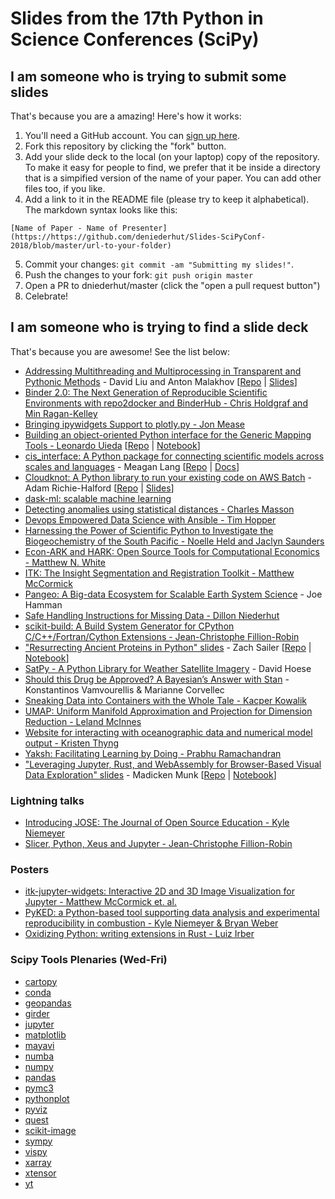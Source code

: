 # Slides from the 17th Python in Science Conferences (SciPy)


## I am someone who is trying to submit some slides

That's because you are a amazing! Here's how it works:

1. You'll need a GitHub account. You can [sign up here](https://github.com/join).
2. Fork this repository by clicking the "fork" button.
3. Add your slide deck to the local (on your laptop) copy of the repository. To make it easy for people to find, we prefer that it be inside a directory that is a simpified version of the name of your paper. You can add other files too, if you like.
4. Add a link to it in the README file (please try to keep it alphabetical). The markdown syntax looks like this:

`[Name of Paper - Name of Presenter](https://https://github.com/deniederhut/Slides-SciPyConf-2018/blob/master/url-to-your-folder)`

5. Commit your changes: `git commit -am "Submitting my slides!"`.
6. Push the changes to your fork: `git push origin master`
7. Open a PR to dniederhut/master (click the "open a pull request button")
8. Celebrate!

## I am someone who is trying to find a slide deck

That's because you are awesome! See the list below:
- [Addressing Multithreading and Multiprocessing in Transparent and Pythonic Methods](https://github.com/deniederhut/Slides-SciPyConf-2018/tree/master/pythonic-multithreading-multiprocessing) - David Liu and Anton Malakhov [[Repo](https://github.com/IntelPython/composability_bench/tree/master/scipy2018_demo) | [Slides](https://github.com/deniederhut/Slides-SciPyConf-2018/tree/master/pythonic-multithreading-multiprocessing/pythonic_multithreading_multiprocessing.pdf)]
- [Binder 2.0: The Next Generation of Reproducible Scientific Environments with repo2docker and BinderHub - Chris Holdgraf and Min Ragan-Kelley](http://bit.ly/scipy-2018-binder)
- [Bringing ipywidgets Support to plotly.py - Jon Mease](https://github.com/deniederhut/Slides-SciPyConf-2018/tree/master/plotly-ipywidgets)
- [Building an object-oriented Python interface for the Generic Mapping Tools - Leonardo
  Uieda](https://doi.org/10.6084/m9.figshare.6814052) [[Repo](https://github.com/leouieda/scipy2018) | [Notebook](http://try.gmtpython.xyz/)]
- [cis_interface: A Python package for connecting scientific models across scales and languages](https://https://github.com/deniederhut/Slides-SciPyConf-2018/blob/master/cis_interface) - Meagan Lang [[Repo](https://github.com/cropsinsilico/cis_interface) | [Docs](https://cropsinsilico.github.io/cis_interface/)]
- [Cloudknot: A Python library to run your existing code on AWS Batch](https://richford.github.io/scipy2018-cloudknot-talk/) - Adam Richie-Halford [[Repo](https://github.com/richford/scipy2018-cloudknot-talk) | [Slides](https://richford.github.io/scipy2018-cloudknot-talk/#/cover)]
- [dask-ml: scalable machine learning](https://tomaugspurger.github.io/slides/dask-ml-scipy)
- [Detecting anomalies using statistical distances - Charles Masson](https://docs.google.com/presentation/d/1UE3cUxviX5EzyPzdoEbQm-0lL3Y6Htr0wRF2t3-5xNg/edit?usp=sharing)
- [Devops Empowered Data Science with Ansible - Tim Hopper](https://tdhopper.com/blog/ansible-talk/)
- [Harnessing the Power of Scientific Python to Investigate the Biogeochemistry of the South Pacific - Noelle Held and Jaclyn Saunders](https://github.com/deniederhut/Slides-SciPyConf-2018/tree/master/harnessing_scipy_marine_biogeochemistry)
- [Econ-ARK and HARK: Open Source Tools for Computational Economics - Matthew N. White](https://github.com/deniederhut/Slides-SciPyConf-2018/tree/master/econ-ark)
- [ITK: The Insight Segmentation and Registration Toolkit - Matthew McCormick](https://github.com/deniederhut/Slides-SciPyConf-2018/tree/master/itk)
- [Pangeo: A Big-data Ecosystem for Scalable Earth System Science](https://github.com/deniederhut/Slides-SciPyConf-2018/tree/master/pangeo) - Joe Hamman
- [Safe Handling Instructions for Missing Data - Dillon Niederhut](https://github.com/deniederhut/Slides-SciPyConf-2018/tree/master/safe-handle-missing-data)
- [scikit-build: A Build System Generator for CPython C/C++/Fortran/Cython Extensions - Jean-Christophe Fillion-Robin](scikit-build-talk#readme)
- ["Resurrecting Ancient Proteins in Python" slides](https://zsailer.github.io/scipy-2018/slides/index.html#/) - Zach Sailer [[Repo](https://github.com/Zsailer/scipy-2018) | [Notebook](https://github.com/Zsailer/scipy-2018/blob/master/intro-notebook.ipynb)]
- [SatPy - A Python Library for Weather Satellite Imagery](https://github.com/deniederhut/Slides-SciPyConf-2018/tree/master/satpy/) - David Hoese
- [Should this Drug be Approved? A Bayesian’s Answer with Stan](https://github.com/deniederhut/Slides-SciPyConf-2018/blob/master/bayesian-stan-drug-approval) - Konstantinos Vamvourellis & Marianne Corvellec
- [Sneaking Data into Containers with the Whole Tale - Kacper Kowalik](https://github.com/deniederhut/Slides-SciPyConf-2018/tree/master/sneaking-data-into-containers-with-WT)
- [UMAP: Uniform Manifold Approximation and Projection for Dimension Reduction - Leland McInnes](https://github.com/deniederhut/Slides-SciPyConf-2018/tree/master/umap)
- [Website for interacting with oceanographic data and numerical model output - Kristen Thyng](https://github.com/deniederhut/Slides-SciPyConf-2018/blob/master/website-ocean)
- [Yaksh: Facilitating Learning by Doing - Prabhu Ramachandran](https://github.com/deniederhut/Slides-SciPyConf-2018/tree/master/yaksh-learning-by-doing)
- ["Leveraging Jupyter, Rust, and WebAssembly for Browser-Based Visual Data Exploration" slides](https://munkm.github.io/2018-07-13-scipy) - Madicken Munk [[Repo](https://github.com/munkm/2018-07-13-scipy) | [Notebook](https://github.com/munkm/2018-07-13-scipy/blob/master/notebooks/demo-scipy-2018.ipynb)]

### Lightning talks

- [Introducing JOSE: The Journal of Open Source Education - Kyle Niemeyer](https://github.com/deniederhut/Slides-SciPyConf-2018/blob/master/introducing-jose-lightning-talk/JOSE-lightning-talk.pdf)
- [Slicer, Python, Xeus and Jupyter - Jean-Christophe Fillion-Robin](slicer-python-xeus-jupyter-lightning-talk#readme)

### Posters

- [itk-jupyter-widgets: Interactive 2D and 3D Image Visualization for Jupyter - Matthew McCormick et. al.](https://github.com/thewtex/scipy-2018-itk-jupyter-widgets-poster)
- [PyKED: a Python-based tool supporting data analysis and experimental reproducibility in combustion - Kyle Niemeyer & Bryan Weber](https://doi.org/10.5281/zenodo.1312239)
- [Oxidizing Python: writing extensions in Rust - Luiz Irber](https://doi.org/10.7490/f1000research.1115726.1)

### Scipy Tools Plenaries (Wed-Fri)

-  [cartopy](https://github.com/deniederhut/Slides-SciPyConf-2018/tree/master/scipy-tools-plenaries/cartopy.pptx)
- [conda](https://github.com/deniederhut/Slides-SciPyConf-2018/tree/master/scipy-tools-plenaries/conda.pptx)
- [geopandas](https://github.com/deniederhut/Slides-SciPyConf-2018/tree/master/scipy-tools-plenaries/geopandas.pptx)
- [girder](https://github.com/deniederhut/Slides-SciPyConf-2018/tree/master/scipy-tools-plenaries/girder.pptx)
-  [jupyter](https://github.com/deniederhut/Slides-SciPyConf-2018/tree/master/scipy-tools-plenaries/jupyter.pptx)
- [matplotlib](https://github.com/deniederhut/Slides-SciPyConf-2018/tree/master/scipy-tools-plenaries/Matplotlib.pptx)
-  [mayavi](https://github.com/deniederhut/Slides-SciPyConf-2018/tree/master/scipy-tools-plenaries/mayavi.pptx)
- [numba](https://github.com/deniederhut/Slides-SciPyConf-2018/tree/master/scipy-tools-plenaries/numba.pptx)
-  [numpy](https://github.com/deniederhut/Slides-SciPyConf-2018/tree/master/scipy-tools-plenaries/numpy.pptx)
-  [pandas](https://github.com/deniederhut/Slides-SciPyConf-2018/tree/master/scipy-tools-plenaries/pandas.pptx)
- [pymc3](https://github.com/deniederhut/Slides-SciPyConf-2018/tree/master/scipy-tools-plenaries/pymc3.pptx)
- [pythonplot](https://github.com/deniederhut/Slides-SciPyConf-2018/tree/master/scipy-tools-plenaries/pythonplot.pptx)
- [pyviz](https://github.com/deniederhut/Slides-SciPyConf-2018/tree/master/scipy-tools-plenaries/pyviz.pptx)
- [quest](https://github.com/deniederhut/Slides-SciPyConf-2018/tree/master/scipy-tools-plenaries/quest.pptx)
- [scikit-image](https://github.com/deniederhut/Slides-SciPyConf-2018/tree/master/scipy-tools-plenaries/scikit-image.pptx)
- [sympy](https://github.com/deniederhut/Slides-SciPyConf-2018/tree/master/scipy-tools-plenaries/sympy.pptx)
- [vispy](https://github.com/deniederhut/Slides-SciPyConf-2018/tree/master/scipy-tools-plenaries/vispy.pptx)
- [xarray](https://github.com/deniederhut/Slides-SciPyConf-2018/tree/master/scipy-tools-plenaries/xarray.pptx)
- [xtensor](https://github.com/deniederhut/Slides-SciPyConf-2018/tree/master/scipy-tools-plenaries/xtensor.pptx)
- [yt](https://github.com/deniederhut/Slides-SciPyConf-2018/tree/master/scipy-tools-plenaries/yt.pptx)

